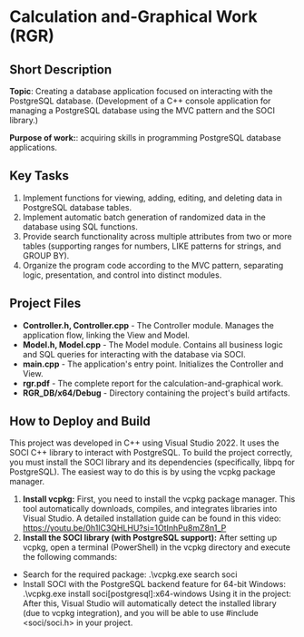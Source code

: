 # Calculation and-Graphical Work (RGR)

## Short Description
**Topic**: Creating a database application focused on interacting with the PostgreSQL database. (Development of a C++ console application for managing a PostgreSQL database using the MVC pattern and the SOCI library.)

**Purpose of work:**: acquiring skills in programming PostgreSQL database applications.

## Key Tasks
  1. Implement functions for viewing, adding, editing, and deleting data in PostgreSQL database tables.
  2. Implement automatic batch generation of randomized data in the database using SQL functions.
  3. Provide search functionality across multiple attributes from two or more tables (supporting ranges for numbers, LIKE patterns for strings, and GROUP BY).
  4. Organize the program code according to the MVC pattern, separating logic, presentation, and control into distinct modules.

## Project Files
- **Controller.h, Controller.cpp** - The Controller module. Manages the application flow, linking the View and Model.
- **Model.h, Model.cpp** - The Model module. Contains all business logic and SQL queries for interacting with the database via SOCI.
- **main.cpp** - The application's entry point. Initializes the Controller and View.
- **rgr.pdf** - The complete report for the calculation-and-graphical work.
- **RGR_DB/x64/Debug** - Directory containing the project's build artifacts.

## How to Deploy and Build
This project was developed in C++ using Visual Studio 2022. It uses the SOCI C++ library to interact with PostgreSQL.
To build the project correctly, you must install the SOCI library and its dependencies (specifically, libpq for PostgreSQL). The easiest way to do this is by using the vcpkg package manager.

1. **Install vcpkg:** First, you need to install the vcpkg package manager. This tool automatically downloads, compiles, and integrates libraries into Visual Studio. A detailed installation guide can be found in this video: https://youtu.be/0h1lC3QHLHU?si=1OtInhPu8mZ8n1_P
2. **Install the SOCI library (with PostgreSQL support):** After setting up vcpkg, open a terminal (PowerShell) in the vcpkg directory and execute the following commands:
- Search for the required package:
  .\vcpkg.exe search soci
- Install SOCI with the PostgreSQL backend feature for 64-bit Windows:
  .\vcpkg.exe install soci[postgresql]:x64-windows
Using it in the project: After this, Visual Studio will automatically detect the installed library (due to vcpkg integration), and you will be able to use #include <soci/soci.h> in your project.
